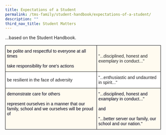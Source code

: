 ```yaml
---
title: Expectations of a Student
permalink: /tms-family/student-handbook/expectations-of-a-student/
description: ""
third_nav_title: Student Matters
---
```

...based on the Student Handbook.  
  
<style type="text/css">
.tg  {border-collapse:collapse;border-spacing:0;}
.tg td{border-color:black;border-style:solid;border-width:1px;font-family:Arial, sans-serif;font-size:14px;
  overflow:hidden;padding:10px 5px;word-break:normal;}
.tg th{border-color:black;border-style:solid;border-width:1px;font-family:Arial, sans-serif;font-size:14px;
  font-weight:normal;overflow:hidden;padding:10px 5px;word-break:normal;}
.tg .tg-a3os{background-color:#FFFBF0;color:#222;text-align:left;vertical-align:middle}
.tg .tg-pc3f{background-color:#FFFBF0;color:#020014;text-align:left;vertical-align:top}
.tg .tg-1ppo{background-color:#FFF;color:#222;text-align:left;vertical-align:middle}
</style>
<table class="tg">
<thead>
  <tr>
    <th class="tg-pc3f"><span style="color:#020014">be polite and respectful to everyone at all times</span><br><br><span style="color:#020014">take responsibility for one's actions</span></th>
    <th class="tg-a3os"><span style="color:#222;background-color:#FFFBF0">"...disciplined, honest and exemplary in conduct..."</span></th>
  </tr>
</thead>
<tbody>
  <tr>
    <td class="tg-1ppo"><span style="color:#222;background-color:#FFF">be resilient in the face of adversity</span></td>
    <td class="tg-1ppo"><span style="color:#222;background-color:#FFF">"...enthusiastic and undaunted in spirit..."</span></td>
  </tr>
  <tr>
    <td class="tg-pc3f"><span style="color:#020014">demonstrate care for others</span><br><br><span style="color:#020014">represent ourselves in a manner that our family, school and we ourselves will be proud of</span></td>
    <td class="tg-pc3f"><span style="color:#020014">"...disciplined, honest and examplary in conduct..."</span><br><br><span style="color:#020014">and</span><br><br><span style="color:#020014">"...better server our family, our school and our nation."</span></td>
  </tr>
</tbody>
</table>